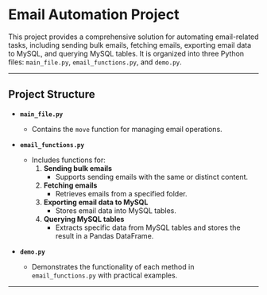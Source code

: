 # Email Automation Project

This project provides a comprehensive solution for automating email-related tasks, including sending bulk emails, fetching emails, exporting email data to MySQL, and querying MySQL tables. It is organized into three Python files: `main_file.py`, `email_functions.py`, and `demo.py`.

---

## **Project Structure**

- **`main_file.py`**
  - Contains the `move` function for managing email operations.

- **`email_functions.py`**
  - Includes functions for:
    1. **Sending bulk emails**
       - Supports sending emails with the same or distinct content.
    2. **Fetching emails**
       - Retrieves emails from a specified folder.
    3. **Exporting email data to MySQL**
       - Stores email data into MySQL tables.
    4. **Querying MySQL tables**
       - Extracts specific data from MySQL tables and stores the result in a Pandas DataFrame.

- **`demo.py`**
  - Demonstrates the functionality of each method in `email_functions.py` with practical examples.

---

